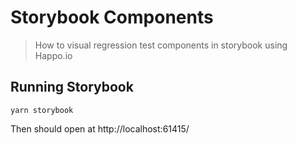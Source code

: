 # Storybook Components

> How to visual regression test components in storybook using Happo.io

## Running Storybook

```
yarn storybook
```

Then should open at http://localhost:61415/

